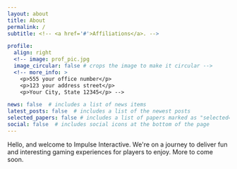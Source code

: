```yaml
---
layout: about
title: About
permalink: /
subtitle: <!-- <a href='#'>Affiliations</a>. -->

profile:
  align: right
  <!-- image: prof_pic.jpg
  image_circular: false # crops the image to make it circular -->
  <!-- more_info: >
    <p>555 your office number</p>
    <p>123 your address street</p>
    <p>Your City, State 12345</p> -->

news: false  # includes a list of news items
latest_posts: false  # includes a list of the newest posts
selected_papers: false # includes a list of papers marked as "selected={true}"
social: false  # includes social icons at the bottom of the page
---
```


Hello, and welcome to Impulse Interactive. We're on a journey to deliver fun and interesting gaming experiences for players to enjoy. More to come soon.

